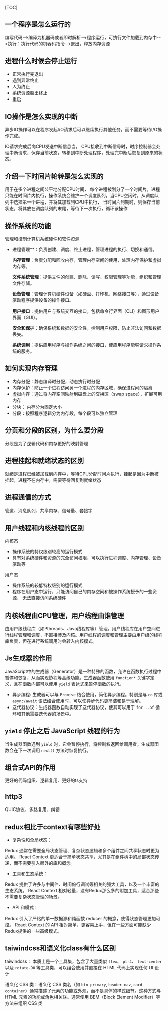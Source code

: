 [TOC]

## 一个程序是怎么运行的

编写代码-->编译为机器码或者即时解析-->程序运行，可执行文件加载到内存中-->执行：执行代码的机器码指令-->退出，释放内存资源

## 进程什么时候会停止运行

+ 正常执行完退出
+ 遇到异常终止
+ 人为终止
+ 系统资源超出终止
+ 重启

## IO操作是怎么实现的中断

异步IO操作可以在程序发起I/O请求后可以继续执行其他任务，而不需要等待I/O操作完成。

IO请求完成后向CPU发送中断信息当， CPU接收到中断信号时，时序控制器会处理中断请求，保存当前状态，转移到中断处理程序，处理完中断后恢复到原来的状态。

## 介绍一下时间片轮转是怎么实现的

用于在多个进程之间公平地分配CPU时间， 每个进程被划分了一个时间片，进程只能在时间片内执行，操作系统会维护一个调度队列，当CPU空闲时，从调度队列中选择第一个进程，并将其加载到CPU中执行， 当时间片到期时，则保存当前状态，将其放在调度队列的末尾，等待下一次执行，循环该操作

## 操作系统的功能

管理和控制计算机系统硬件和软件资源

+ 进程管理**：负责创建、调度、终止进程，管理进程的执行、切换和通信。

  **内存管理**：负责分配和回收内存，管理内存空间的使用，处理内存保护和虚拟内存等。

  **文件系统管理**：提供文件的创建、删除、读写、权限管理等功能，组织和管理文件存储。

  **设备管理**：管理计算机硬件设备（如硬盘、打印机、网络接口等），通过设备驱动程序提供设备的操作接口。

  **用户接口**：提供用户与系统交互的接口，包括命令行界面（CLI）和图形用户界面（GUI）。

  **安全和保护**：确保系统和数据的安全性，控制用户权限，防止非法访问和数据丢失。

  **系统调用**：提供应用程序与操作系统之间的接口，使应用程序能够请求操作系统的服务。

## 如何实现内存管理

+ 内存分配：静态编译时分配，动态执行时分配
+ 内存保护：防止一个进程访问另一个进程的内存区域，确保进程间的隔离
+ 虚拟内存：通过将内存空间映射到磁盘上的交换区（swap space），扩展可用内存
+ 分块： 内存分为固定大小
+ 分段：按照程序逻辑分为内存段，每个段可以独立管理

## 分页和分段的区别，为什么要分段

分段是为了逻辑代码和内存更好的映射管理

## 进程挂起和就绪状态的区别

就绪是进程已经被加载到内存中，等待CPU分配时间片执行，挂起是因为中断被挂起，进程不在内存中，需要等待回复到就绪状态

## 进程通信的方式

管道、消息队列、共享内存、信号量、套接字

## 用户线程和内核线程的区别

内核态

+ 操作系统的特权级别较高的运行模式
+ 具有对系统硬件和资源的完全访问权限，可以执行进程调度、内存管理、设备驱动等

用户态

+ 操作系统的较低特权级别的运行模式
+ 程序在用户态中运行，只能访问自己的内存空间和被操作系统授予的一些资源， 无法直接访问系统硬件

## 内核线程由CPU管理，用户线程由谁管理

由用户级线程库（如Pthreads、Java线程库等）管理。用户线程库在用户空间进行线程管理和调度，不直接涉及内核。用户线程的调度和管理主要由用户级的线程库负责，但在进行系统调用时会转入内核模式。

## Js生成器的作用

JavaScript中的生成器（Generator）是一种特殊的函数，允许在函数执行过程中暂停和恢复，从而实现协程等高级功能。生成器函数使用 `function*` 关键字定义，且在函数内部可以使用 `yield` 表达式来暂停函数的执行。

+ 异步编程: 生成器可以与 `Promise` 结合使用，简化异步编程。特别是与 `co` 库或 `async/await` 语法结合使用时，可以使异步代码更简洁和易于理解。
+ 迭代器协议：生成器函数自动实现了迭代器协议，使其可以用于 `for...of` 循环和其他需要迭代器的场景中。

## `yield` 停止之后 JavaScript 线程的行为

当生成器函数遇到 `yield` 时，它会暂停执行，将控制权返回给调用者。生成器函数会在下一次调用 `next()` 方法时恢复执行。

## 组合式API的作用

更好的代码组织、逻辑复用、更好的ts支持

## http3

QUIC协议、多路复用、纠错

## redux相比于context有哪些好处

+ 复杂性和全局状态：

Redux 通常在需要全局状态管理、复杂状态逻辑和多个组件之间共享状态时更为适用。
React Context 更适合于简单状态共享，尤其是在组件树中的局部状态传递，而不需要引入额外的库和概念。

+ 工具和生态系统：

Redux 提供了许多与中间件、时间旅行调试等相关的强大工具，以及一个丰富的生态系统。
React Context 相对轻量，没有Redux那么多的附加工具，适合那些不需要复杂状态管理的场景。

+ API 和模式：

Redux 引入了严格的单一数据源和纯函数 reducer 的概念，使得状态管理更加可控。
React Context 的 API 相对简单，更容易上手，但在一些方面可能缺少Redux提供的一些高级模式。

## taiwindcss和语义化class有什么区别

taiwindcss： 本质上是一个工具集，包含了大量类似 `flex`、 `pt-4`、 `text-center` 以及 `rotate-90` 等工具类，可以组合使用并直接在 HTML 代码上实现任何 UI 设计

语义化 CSS 类：语义化 CSS 类名（如 `btn-primary`, `header-nav`, `card-container`）通常描述了元素的功能或外观，而不是具体的样式细节。这种方式与 HTML 元素的功能或角色相关联。通常使用 BEM（Block Element Modifier）等方法来组织 CSS 类